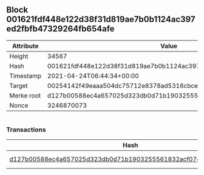 ## Block 001621fdf448e122d38f31d819ae7b0b1124ac397ed2fbfb47329264fb654afe

Attribute | Value
--- | ---
Height | 34567
Hash | 001621fdf448e122d38f31d819ae7b0b1124ac397ed2fbfb47329264fb654afe
Timestamp | 2021-04-24T06:44:34+00:00
Target | 00254142f49eaaa504dc75712e8378ad5316cbcead634704b3734b6271167cc4
Merke root | d127b00588ec4a657025d323db0d71b1903255561832acf074cc4b53fec1539e
Nonce | 3246870073

```

```

### Transactions

Hash | Amount
--- | ---
[d127b00588ec4a657025d323db0d71b1903255561832acf074cc4b53fec1539e](d127b00588ec4a657025d323db0d71b1903255561832acf074cc4b53fec1539e.md) | 10.00000000 SKEPTI 
